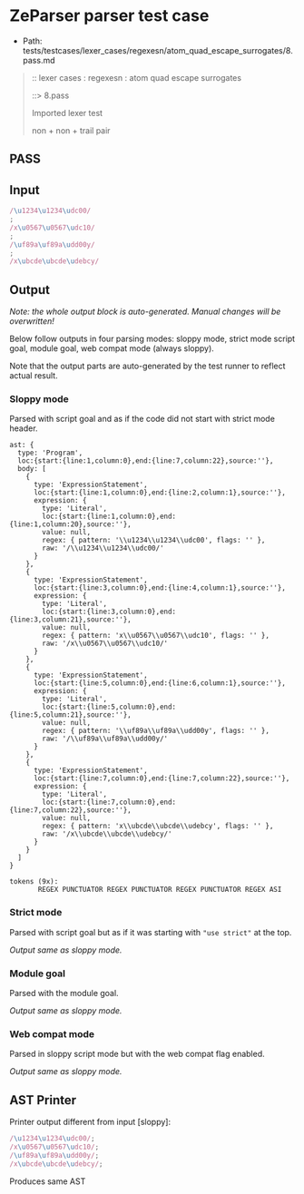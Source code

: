 # ZeParser parser test case

- Path: tests/testcases/lexer_cases/regexesn/atom_quad_escape_surrogates/8.pass.md

> :: lexer cases : regexesn : atom quad escape surrogates
>
> ::> 8.pass
>
> Imported lexer test
>
> non + non + trail pair

## PASS

## Input

`````js
/\u1234\u1234\udc00/
;
/x\u0567\u0567\udc10/
;
/\uf89a\uf89a\udd00y/
;
/x\ubcde\ubcde\udebcy/
`````

## Output

_Note: the whole output block is auto-generated. Manual changes will be overwritten!_

Below follow outputs in four parsing modes: sloppy mode, strict mode script goal, module goal, web compat mode (always sloppy).

Note that the output parts are auto-generated by the test runner to reflect actual result.

### Sloppy mode

Parsed with script goal and as if the code did not start with strict mode header.

`````
ast: {
  type: 'Program',
  loc:{start:{line:1,column:0},end:{line:7,column:22},source:''},
  body: [
    {
      type: 'ExpressionStatement',
      loc:{start:{line:1,column:0},end:{line:2,column:1},source:''},
      expression: {
        type: 'Literal',
        loc:{start:{line:1,column:0},end:{line:1,column:20},source:''},
        value: null,
        regex: { pattern: '\\u1234\\u1234\\udc00', flags: '' },
        raw: '/\\u1234\\u1234\\udc00/'
      }
    },
    {
      type: 'ExpressionStatement',
      loc:{start:{line:3,column:0},end:{line:4,column:1},source:''},
      expression: {
        type: 'Literal',
        loc:{start:{line:3,column:0},end:{line:3,column:21},source:''},
        value: null,
        regex: { pattern: 'x\\u0567\\u0567\\udc10', flags: '' },
        raw: '/x\\u0567\\u0567\\udc10/'
      }
    },
    {
      type: 'ExpressionStatement',
      loc:{start:{line:5,column:0},end:{line:6,column:1},source:''},
      expression: {
        type: 'Literal',
        loc:{start:{line:5,column:0},end:{line:5,column:21},source:''},
        value: null,
        regex: { pattern: '\\uf89a\\uf89a\\udd00y', flags: '' },
        raw: '/\\uf89a\\uf89a\\udd00y/'
      }
    },
    {
      type: 'ExpressionStatement',
      loc:{start:{line:7,column:0},end:{line:7,column:22},source:''},
      expression: {
        type: 'Literal',
        loc:{start:{line:7,column:0},end:{line:7,column:22},source:''},
        value: null,
        regex: { pattern: 'x\\ubcde\\ubcde\\udebcy', flags: '' },
        raw: '/x\\ubcde\\ubcde\\udebcy/'
      }
    }
  ]
}

tokens (9x):
       REGEX PUNCTUATOR REGEX PUNCTUATOR REGEX PUNCTUATOR REGEX ASI
`````

### Strict mode

Parsed with script goal but as if it was starting with `"use strict"` at the top.

_Output same as sloppy mode._

### Module goal

Parsed with the module goal.

_Output same as sloppy mode._

### Web compat mode

Parsed in sloppy script mode but with the web compat flag enabled.

_Output same as sloppy mode._

## AST Printer

Printer output different from input [sloppy]:

````js
/\u1234\u1234\udc00/;
/x\u0567\u0567\udc10/;
/\uf89a\uf89a\udd00y/;
/x\ubcde\ubcde\udebcy/;
````

Produces same AST
